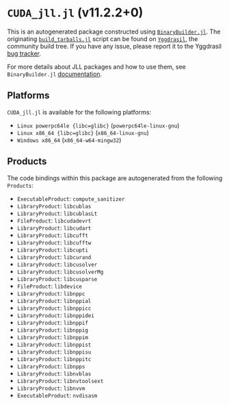 # `CUDA_jll.jl` (v11.2.2+0)

This is an autogenerated package constructed using [`BinaryBuilder.jl`](https://github.com/JuliaPackaging/BinaryBuilder.jl). The originating [`build_tarballs.jl`](https://github.com/JuliaPackaging/Yggdrasil/blob/d367f0ccd85b6b5e2b490459667e1b011988e621/C/CUDA/CUDA@11.2/build_tarballs.jl) script can be found on [`Yggdrasil`](https://github.com/JuliaPackaging/Yggdrasil/), the community build tree.  If you have any issue, please report it to the Yggdrasil [bug tracker](https://github.com/JuliaPackaging/Yggdrasil/issues).

For more details about JLL packages and how to use them, see `BinaryBuilder.jl` [documentation](https://juliapackaging.github.io/BinaryBuilder.jl/dev/jll/).

## Platforms

`CUDA_jll.jl` is available for the following platforms:

* `Linux powerpc64le {libc=glibc}` (`powerpc64le-linux-gnu`)
* `Linux x86_64 {libc=glibc}` (`x86_64-linux-gnu`)
* `Windows x86_64` (`x86_64-w64-mingw32`)

## Products

The code bindings within this package are autogenerated from the following `Products`:

* `ExecutableProduct`: `compute_sanitizer`
* `LibraryProduct`: `libcublas`
* `LibraryProduct`: `libcublasLt`
* `FileProduct`: `libcudadevrt`
* `LibraryProduct`: `libcudart`
* `LibraryProduct`: `libcufft`
* `LibraryProduct`: `libcufftw`
* `LibraryProduct`: `libcupti`
* `LibraryProduct`: `libcurand`
* `LibraryProduct`: `libcusolver`
* `LibraryProduct`: `libcusolverMg`
* `LibraryProduct`: `libcusparse`
* `FileProduct`: `libdevice`
* `LibraryProduct`: `libnppc`
* `LibraryProduct`: `libnppial`
* `LibraryProduct`: `libnppicc`
* `LibraryProduct`: `libnppidei`
* `LibraryProduct`: `libnppif`
* `LibraryProduct`: `libnppig`
* `LibraryProduct`: `libnppim`
* `LibraryProduct`: `libnppist`
* `LibraryProduct`: `libnppisu`
* `LibraryProduct`: `libnppitc`
* `LibraryProduct`: `libnpps`
* `LibraryProduct`: `libnvblas`
* `LibraryProduct`: `libnvtoolsext`
* `LibraryProduct`: `libnvvm`
* `ExecutableProduct`: `nvdisasm`
